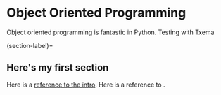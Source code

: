 # Object Oriented Programming 

Object oriented programming is fantastic in Python.
Testing with Txema

(section-label)=
## Here's my first section

Here is a [reference to the intro](../intro.md). Here is a reference to [](section-label).
